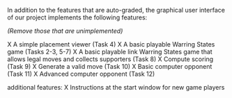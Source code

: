 In addition to the features that are auto-graded, the graphical user interface
of our project implements the following features:

*(Remove those that are unimplemented)*

 X A simple placement viewer (Task 4)
 X A basic playable Warring States game (Tasks 2-3, 5-7)
 X A basic playable link Warring States game that allows legal moves and collects supporters (Task 8)
 X Compute scoring (Task 9)
 X Generate a valid move (Task 10)
 X Basic computer opponent (Task 11)
 X Advanced computer opponent (Task 12)

additional features:
 X Instructions at the start window for new game players


